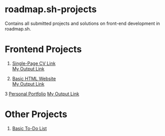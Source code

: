# roadmap.sh-projects
Contains all submitted projects and solutions on front-end development in roadmap.sh.

# Frontend Projects

1. [Single-Page CV Link](https://roadmap.sh/projects/single-page-cv)  
  [My Output Link](https://github.com/mariano-shem/roadmap.sh-projects/blob/main/Frontend/01-single-page-cv/)

2. [Basic HTML Website](https://roadmap.sh/projects/basic-html-website)  
  [My Output Link](https://github.com/mariano-shem/roadmap.sh-projects/blob/main/Frontend/02-basic-html-website/) 

3 [Personal Portfolio](https://roadmap.sh/projects/portfolio-website)
  [My Output Link](https://github.com/mariano-shem/roadmap.sh-projects/tree/main/Frontend/03-personal-portfolio)




# Other Projects

1. [Basic To-Do List](https://github.com/mariano-shem/roadmap.sh-projects/tree/main/Other%20Projects/basic-todo-list)